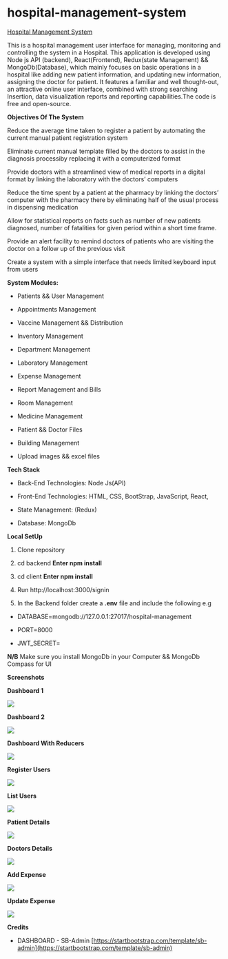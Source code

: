 # hospital-management-system

[Hospital Management System](https://github.com/Kennedy-Njeri/hospital-management-system)

This is a hospital management user interface for managing, monitoring and controlling the system in a Hospital. This application is developed using Node js API (backend), React(Frontend), Redux(state Management) && MongoDb(Database), which mainly focuses on basic operations in a hospital like adding new patient information, and updating new information, assigning the doctor for patient. It features a familiar and well thought-out, an attractive online user interface, combined with strong searching Insertion, data visualization reports and reporting capabilities.The code is free and open-source.

**Objectives Of The System**

Reduce the average time taken to register a patient by automating the current manual patient registration system

Eliminate current manual template filled by the doctors to assist in the diagnosis processiby replacing it with a computerized format

Provide doctors with a streamlined view of medical reports in a digital format by linking the laboratory with the doctors’ computers

Reduce the time spent by a patient at the pharmacy by linking the doctors’ computer with the pharmacy there by eliminating half of the usual process in dispensing medication

Allow for statistical reports on facts such as number of new patients diagnosed, number of fatalities for given period within a short time frame.

Provide an alert facility to remind doctors of patients who are visiting the doctor on a follow up of the previous visit

Create a system with a simple interface that needs limited keyboard input from users


**System Modules:**

* Patients && User Management

* Appointments Management

* Vaccine Management && Distribution

* Inventory Management

* Department Management

* Laboratory Management

* Expense Management

* Report Management and Bills

* Room Management

* Medicine Management

* Patient && Doctor Files

* Building Management

* Upload images && excel files   

**Tech Stack**

* Back-End Technologies: Node Js(API)

* Front-End Technologies: HTML, CSS, BootStrap, JavaScript, React, 

* State Management: (Redux)

* Database: MongoDb

**Local SetUp**

1. Clone repository

2. cd backend **Enter npm install** 

3. cd client **Enter npm install**

4. Run http://localhost:3000/signin

5. In the Backend folder create a **.env** file and include the following e.g

* DATABASE=mongodb://127.0.0.1:27017/hospital-management

* PORT=8000

* JWT_SECRET=

**N/B** Make sure you install MongoDb in your Computer && MongoDb Compass for UI



**Screenshots**

**Dashboard 1**

![](https://github.com/Kennedy-Njeri/hospital-management-system/blob/master/screen/dash1.png)

**Dashboard 2**

![](https://github.com/Kennedy-Njeri/hospital-management-system/blob/master/screen/dash2.png)

**Dashboard With Reducers**

![](https://github.com/Kennedy-Njeri/hospital-management-system/blob/master/screen/dashWithReducers.png)

**Register Users**

![](https://github.com/Kennedy-Njeri/hospital-management-system/blob/master/screen/registerUsers.png)

**List Users**

![](https://github.com/Kennedy-Njeri/hospital-management-system/blob/master/screen/listUsers.png)


**Patient Details**

![](https://github.com/Kennedy-Njeri/hospital-management-system/blob/master/screen/addPatientInfo.png)

**Doctors Details**

![](https://github.com/Kennedy-Njeri/hospital-management-system/blob/master/screen/addDoctorsInfo.png)

**Add Expense**

![](https://github.com/Kennedy-Njeri/hospital-management-system/blob/master/screen/addExpense.png)

**Update Expense**

![](https://github.com/Kennedy-Njeri/hospital-management-system/blob/master/screen/updateExpense.png)



**Credits**

* DASHBOARD - SB-Admin [https://startbootstrap.com/template/sb-admin](https://startbootstrap.com/template/sb-admin)
